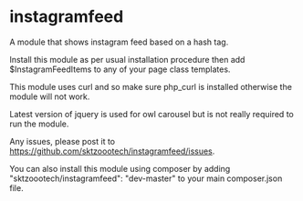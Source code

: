 instagramfeed
=============

A module that shows instagram feed based on a hash tag.

Install this module as per usual installation procedure then add $InstagramFeedItems to any of your page class templates.

This module uses curl and so make sure php_curl is installed otherwise the module will not work.

Latest version of jquery is used for owl carousel but is not really required to run the module.  

Any issues, please post it to https://github.com/sktzoootech/instagramfeed/issues.

You can also install this module using composer by adding "sktzoootech/instagramfeed": "dev-master" to your main composer.json file. 
